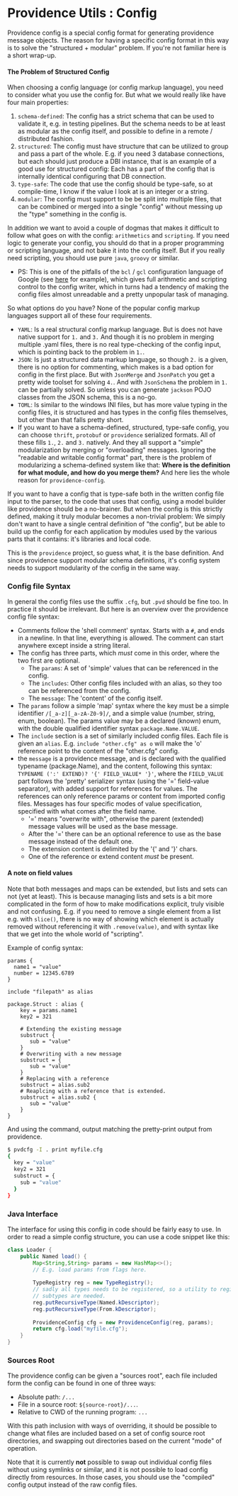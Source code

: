 Providence Utils : Config
=========================

Providence config is a special config format for generating
providence message objects. The reason for having a specific
config format in this way is to solve the "structured + modular"
problem. If you're not familiar here is a short wrap-up.

#### The Problem of Structured Config

When choosing a config language (or config markup language), you
need to consider what you use the config for. But what we would really
like have four main properties:

1. `schema-defined`: The config has a strict schema that can be used
   to validate it, e.g. in testing pipelines. But the schema needs to
   be at least as modular as the config itself, and possible to
   define in a remote / distributed fashion.
2. `structured`: The config must have structure that can be utilized to
   group and pass a part of the whole. E.g. if you need 3 database
   connections, but each should just produce a DBI instance, that is
   an example of a good use for structured config: Each has a part of
   the config that is internally identical configuring that DB connection.
3. `type-safe`: The code that use the config should be type-safe, so
   at compile-time, I know if the value I look at is an integer or a
   string.
4. `modular`: The config must support to be be split into multiple files,
   that can be combined or merged into a single "config" without messing up
   the "type" something in the config is.

In addition we want to avoid a couple of dogmas that makes it difficult to
follow what goes on with the config: `arithmetics` and `scripting`. If you
need logic to generate your config, you should do that in a proper programming
or scripting language, and not bake it into the config itself. But if you
really need scripting, you should use pure `java`, `groovy` or similar.

- PS: This is one of the pitfalls of the `bcl` / `gcl` configuration language
  of Google (see
  [here](http://alexandria.tue.nl/extra1/afstversl/wsk-i/bokharouss2008.pdf)
  for example), which gives full arithmetic and scripting control to the
  config writer, which in turns had a tendency of making the config files
  almost unreadable and a pretty unpopular task of managing.

So what options do you have? None of the popular config markup languages
support all of these four requirements.

- `YAML`: Is a real structural config markup language. But is does not
  have native support for `1.` and `3.` And though it is no problem in merging
  multiple .yaml files, there is no real type-checking of the config
  input, which is pointing back to the problem in `1.`.
- `JSON`: Is just a structured data markup language, so though `2.` is a given,
  there is no option for commenting, which makes is a bad option for config in the
  first place. But with `JsonMerge` and `JsonPatch` you get a pretty
  wide toolset for solving `4.`. And with `JsonSchema` the problem in `1.`
  can be partially solved. So unless you can generate `jackson` POJO classes
  from the JSON schema, this is a no-go.
- `TOML`: Is similar to the windows INI files, but has more value typing in
  the config files, it is structured and has types in the config files themselves,
  but other than that falls pretty short.
- If you want to have a schema-defined, structured, type-safe config, you can
  choose `thrift`, `protobuf` or `providence` serialized formats. All of these
  fills `1.`, `2.` and `3.` natively. And they all support a "simple" modularization
  by merging or "overloading" messages. Ignoring the "readable and writable config
  format" part, there is the problem of modularizing a schema-defined system like
  that: **Where is the definition for what module, and how do you merge them?**
  And here lies the whole reason for `providence-config`.

If you want to have a config that is type-safe both in the written config file
input to the parser, to the code that uses that config, using a model builder
like providence should be a no-brainer. But when the config is this strictly
defined, making it truly modular becomes a non-trivial problem: We simply don't
want to have a single central definition of "the config", but be able to
build up the config for each application by modules used by the various parts
that it contains: it's libraries and local code.

This is the `providence` project, so guess what, it is the base definition.
And since providence support modular schema definitions, it's config system
needs to support modularity of the config in the same way.

### Config file Syntax

In general the config files use the suffix `.cfg`, but `.pvd` should be fine
too. In practice it should be irrelevant. But here is an overview over the
providence config file syntax:

- Comments follow the 'shell comment' syntax. Starts with a
  `#`, and ends in a newline. In that line, everything is allowed.
  The comment can start anywhere except inside a string literal.
- The config has three parts, which _must_ come in this order,
  where the two first are optional.
    - The `params`: A set of 'simple' values that can be referenced
      in the config.
    - The `includes`: Other config files included with an alias, so
      they too can be referenced from the config.
    - The `message`: The 'content' of the config itself.
- The `params` follow a simple 'map' syntax where the key must be
  a simple identifier `/[_a-z][_a-zA-Z0-9]/`, and a simple value (number,
  string, enum, boolean). The params value may be a declared (known)
  enum, with the double qualified identifier syntax `package.Name.VALUE`.
- The `include` section is a set of similarly included config files.
  Each file is given an `alias`. E.g. `include "other.cfg" as o` will
  make the 'o' reference point to the content of the "other.cfg" config.
- the `message` is a providence message, and is declared with the
  qualified typename (package.Name), and the content, following this
  syntax: `TYPENAME (':' EXTEND)? '{' FIELD_VALUE* '}'`, where the
  `FIELD_VALUE` part follows the 'pretty' serializer syntax (using the '='
  field-value separator), with added support for references for values.
  The references can only reference params or content from imported
  config files. Messages has four specific modes of value specification,
  specified with what comes after the field name.
    - '=' means "overwrite with", otherwise the parent (extended) message
      values will be used as the base message.
    - After the '=' there can be an optional reference to use as the base
      message instead of the default one.
    - The extension content is delimited by the '{' and '}' chars.
    - One of the reference or extend content *must* be present.

#### A note on field values

Note that both messages and maps can be extended, but lists and sets can
not (yet at least). This is because managing lists and sets is a bit more
complicated in the form of how to make modifications explicit, truly visible
and not confusing. E.g. if you need to remove a single element from a list
e.g. with `slice()`, there is no way of showing which element is actually removed
without referencing it with `.remove(value)`, and with syntax like that we
get into the whole  world of "scripting".

Example of config syntax:

```
params {
  name1 = "value"
  number = 12345.6789
}

include "filepath" as alias

package.Struct : alias {
    key = params.name1
    key2 = 321

    # Extending the existing message
    substruct {
       sub = "value"
    }
    # Overwriting with a new message
    substruct = {
       sub = "value"
    }
    # Replacing with a reference
    substruct = alias.sub2
    # Reaplcing with a reference that is extended.
    substruct = alias.sub2 {
       sub = "value"
    }
}
```

And using the command, output matching the pretty-print output from
providence.

```sh
$ pvdcfg -I . print myfile.cfg
{
  key = "value"
  key2 = 321
  substruct = {
    sub = "value"
  }
}
```

### Java Interface

The interface for using this config in code should be fairly easy to use.
In order to read a simple config structure, you can use a code snippet like
this:

```java
class Loader {
    public Named load() {
        Map<String,String> params = new HashMap<>();
        // E.g. load params from flags here.
        
        TypeRegistry reg = new TypeRegistry();
        // sadly all types needs to be registered, so a utility to register all
        // subtypes are needed. 
        reg.putRecursiveType(Named.kDescriptor);
        reg.putRecursiveType(From.kDescriptor);
    
        ProvidenceConfig cfg = new ProvidenceConfig(reg, params);
        return cfg.load("myfile.cfg");
    }
}
```

### Sources Root

The providence config can be given a "sources root", each file included form the
config can be found in one of three ways:

- Absolute path: `/...`
- File in a source root: `${source-root}/...`.
- Relative to CWD of the running program: `...`

With this path inclusion with ways of overriding, it should be possible to change
what files are included based on a set of config source root directories, and swapping
out directories based on the current "mode" of operation.

Note that it is currently **not** possible to swap out individual config files without
using symlinks or similar, and it is not possible to load config directly from resources.
In those cases, you should use the "compiled" config output instead of the raw config
files.
